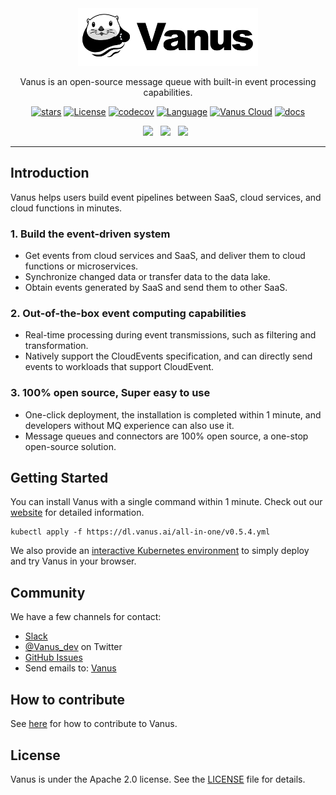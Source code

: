 <div align="center">

<img src="img/vanus-logo.jpg" width="288" >

<!-- 
<img src="https://user-images.githubusercontent.capabilitiesom/68597908/206148625-43f14f58-f3c0-4042-82a0-9f9421c270fa.png" width="288" >
-->
<p>
Vanus is an open-source message queue with built-in event processing capabilities.
<!--
<br>
It helps users build event pipelines between SaaS, cloud services, and cloud functions in minutes.
-->
</p>

[![stars](https://img.shields.io/github/stars/vanus-labs/vanus.svg?style=flat&logo=github&colorB=blueviolet&label=stars)](https://github.com/vanus-labs/vanus)
[![License](https://img.shields.io/badge/License-Apache_2.0-green.svg)](https://github.com/vanus-labs/vanus/blob/main/LICENSE)
[![codecov](https://codecov.io/gh/vanus-labs/vanus/branch/main/graph/badge.svg?token=RSXSIMEY4V)](https://codecov.io/gh/vanus-labs/vanus)
[![Language](https://img.shields.io/github/go-mod/go-version/vanus-labs/vanus?logo=go)](https://golang.org/)
[![Vanus Cloud](https://img.shields.io/badge/VanusCloud-Try%20it%20%20free-red)](https://cloud.vanus.ai)
[![docs](https://img.shields.io/badge/Docs-online-green)](https://docs.vanus.ai/)

<p>
    <a href="https://join.slack.com/t/vanusworkspace/shared_invite/zt-1jilbbfo2-NxiFG0VOo8ABGCCNaeNfcA"><img src="https://img.shields.io/badge/slack-join-3CC798?style=social&logo=slack" height=23></a>
    &nbsp;
    <a href="https://twitter.com/Vanus_dev"><img src="https://img.shields.io/badge/-Twitter-red?style=social&logo=twitter" height=23></a>
    <!-- <a href="https://twitter.com/Vanus_dev"><img src="https://img.shields.io/twitter/follow/vanus_dev?style=social" height=23></a> -->
    &nbsp;
    <a href="https://www.youtube.com/channel/UC7rd6IgjfNYTOXf2FerFNyA"><img src="https://img.shields.io/badge/-Youtube-red?style=social&logo=youtube" height=23></a>
    <!-- <a href="https://www.youtube.com/channel/UC7rd6IgjfNYTOXf2FerFNyA"><img src="https://img.shields.io/youtube/channel/views/UC7rd6IgjfNYTOXf2FerFNyA?style=social" height=23></a> -->
    &nbsp;
</p>

<!--
<h3 align="center">
  <a href="https://featbit.gitbook.io/docs/installation">Installation</a>
  <span> · </span>
  <a href="https://featbit.gitbook.io/">Getting Started</a>
  <span> · </span>
  <a href="https://join.slack.com/t/featbit/shared_invite/zt-1ew5e2vbb-x6Apan1xZOaYMnFzqZkGNQ">Online Support</a>
  <span> · </span>
  <a href="https://featbit.gitbook.io/">Documentation</a>  
  <span> · </span>
  <a href="https://github.com/featbit/featbit/discussions/categories/announcements">Milestones</a>
</h3>
-->
</div>

--------------------------------------------------

## Introduction

Vanus helps users build event pipelines between SaaS, cloud services, and cloud functions in minutes.

### 1. Build the event-driven system

- Get events from cloud services and SaaS, and deliver them to cloud functions or microservices.
- Synchronize changed data or transfer data to the data lake.
- Obtain events generated by SaaS and send them to other SaaS.

### 2. Out-of-the-box event computing capabilities

- Real-time processing during event transmissions, such as filtering and transformation.
- Natively support the CloudEvents specification, and can directly send events to workloads that support CloudEvent.

### 3. 100% open source, Super easy to use

- One-click deployment, the installation is completed within 1 minute, and developers without MQ experience can also use it.
- Message queues and connectors are 100% open source, a one-stop open-source solution.

## Getting Started

You can install Vanus with a single command within 1 minute. Check out our [website](https://vanus.ai) for detailed information.

```shell
kubectl apply -f https://dl.vanus.ai/all-in-one/v0.5.4.yml
```

We also provide an [interactive Kubernetes environment](https://play.linkall.com) to simply deploy and try Vanus in your browser.

## Community

We have a few channels for contact:

- [Slack](https://join.slack.com/t/vanusworkspace/shared_invite/zt-1jilbbfo2-NxiFG0VOo8ABGCCNaeNfcA)
- [@Vanus_dev](https://twitter.com/Vanus_dev) on Twitter
- [GitHub Issues](https://github.com/vanus-labs/vanus/issues)
- Send emails to: [Vanus](mailto:contact@linkall.com)

## How to contribute

See [here](CONTRIBUTING.md) for how to contribute to Vanus.

## License

Vanus is under the Apache 2.0 license. See the [LICENSE](LICENSE) file for details.
